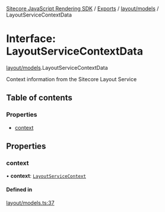 [Sitecore JavaScript Rendering SDK](../README.md) / [Exports](../modules.md) / [layout/models](../modules/layout_models.md) / LayoutServiceContextData

# Interface: LayoutServiceContextData

[layout/models](../modules/layout_models.md).LayoutServiceContextData

Context information from the Sitecore Layout Service

## Table of contents

### Properties

- [context](layout_models.LayoutServiceContextData.md#context)

## Properties

### context

• **context**: [`LayoutServiceContext`](layout_models.LayoutServiceContext.md)

#### Defined in

[layout/models.ts:37](https://github.com/Sitecore/jss/blob/e49fd4cc/packages/sitecore-jss/src/layout/models.ts#L37)
